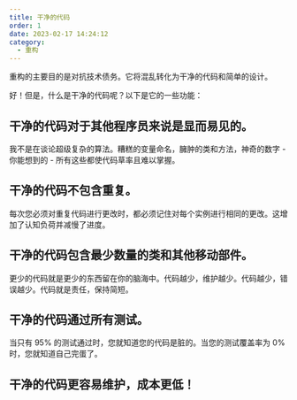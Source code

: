 ```yaml
---
title: 干净的代码
order: 1
date: 2023-02-17 14:24:12
category:
  - 重构
---
```

<!-- more -->

重构的主要目的是对抗技术债务。它将混乱转化为干净的代码和简单的设计。

好！但是，什么是干净的代码呢？以下是它的一些功能：

## 干净的代码对于其他程序员来说是显而易见的。

我不是在谈论超级复杂的算法。糟糕的变量命名，臃肿的类和方法，神奇的数字 - 你能想到的 - 所有这些都使代码草率且难以掌握。

## 干净的代码不包含重复。

每次您必须对重复代码进行更改时，都必须记住对每个实例进行相同的更改。这增加了认知负荷并减慢了进度。

## 干净的代码包含最少数量的类和其他移动部件。

更少的代码就是更少的东西留在你的脑海中。代码越少，维护越少。代码越少，错误越少。代码就是责任，保持简短。

## 干净的代码通过所有测试。

当只有 95% 的测试通过时，您就知道您的代码是脏的。当您的测试覆盖率为 0% 时，您就知道自己完蛋了。

## 干净的代码更容易维护，成本更低！